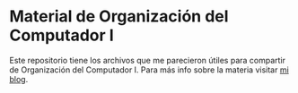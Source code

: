 # Material de Organización del Computador I

Este repositorio tiene los archivos que me parecieron útiles para compartir de Organización del Computador I. Para más info sobre la materia visitar [mi blog](https://elrepositoriodefede.wordpress.com/materias/materias-de-computacion/organizacion-del-computador-i/).
